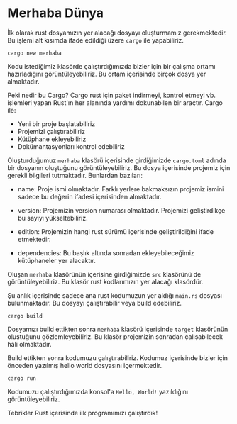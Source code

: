 # Merhaba Dünya

İlk olarak rust dosyamızın yer alacağı dosyayı oluşturmamız gerekmektedir. Bu işlemi alt kısımda ifade edildiği üzere `cargo` ile yapabiliriz.

```
cargo new merhaba
```
Kodu istediğimiz klasörde çalıştırdığımızda bizler için bir çalışma ortamı hazırladığını görüntüleyebiliriz. Bu ortam içerisinde birçok dosya yer almaktadır.

Peki nedir bu Cargo? Cargo rust için paket indirmeyi, kontrol etmeyi vb. işlemleri yapan Rust'ın her alanında yardımı dokunabilen bir araçtır. Cargo ile:

- Yeni bir proje başlatabiliriz
- Projemizi çalıştırabiliriz
- Kütüphane ekleyebiliriz 
- Dokümantasyonları kontrol edebiliriz

Oluşturduğumuz `merhaba` klasörü içerisinde girdiğimizde `cargo.toml` adında bir dosyanın oluştuğunu görüntüleyebiliriz. Bu dosya içerisinde projemiz için gerekli bilgileri tutmaktadır. Bunlardan bazıları:

- name: Proje ismi olmaktadır. Farklı yerlere bakmaksızın projemiz ismini sadece bu değerin ifadesi içerisinden almaktadır.

- version: Projemizin version numarası olmaktadır. Projemizi geliştirdikçe bu sayıyı yükseltebiliriz.

- edition: Projemizin hangi rust sürümü içerisinde geliştirildiğini ifade etmektedir. 

- dependencies: Bu başlık altında sonradan ekleyebileceğimiz kütüphaneler yer alacaktır.

Oluşan `merhaba` klasörünün içerisine girdiğimizde `src` klasörünü de görüntüleyebiliriz. Bu klasör rust kodlarımızın yer alacağı klasördür. 

Şu anlık içerisinde sadece ana rust kodumuzun yer aldığı `main.rs` dosyası bulunmaktadır. Bu dosyayı çalıştırabilir veya build edebiliriz. 

```
cargo build
```

Dosyamızı build ettikten sonra `merhaba` klasörü içerisinde `target` klasörünün oluştuğunu gözlemleyebiliriz. Bu klasör projemizin sonradan çalışabilecek hâli olmaktadır.

Build ettikten sonra kodumuzu çalıştırabiliriz. Kodumuz içerisinde bizler için önceden yazılmış hello world dosyasını içermektedir. 

```
cargo run
```

Kodumuzu çalıştırdığımızda konsol'a `Hello, World!` yazıldığını görüntüleyebiliriz.

Tebrikler Rust içerisinde ilk programımızı çalıştırdık!
